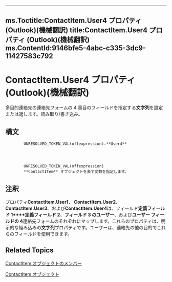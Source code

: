 

---
ms.Toctitle:ContactItem.User4 プロパティ (Outlook)(機械翻訳)
title:ContactItem.User4 プロパティ (Outlook)(機械翻訳)
ms.ContentId:9146bfe5-4abc-c335-3dc9-11427583c792
---
# ContactItem.User4 プロパティ (Outlook)(機械翻訳)




多目的連絡先の連絡先フォームの 4 番目のフィールドを指定する**文字列**を設定または返します。読み取り/書き込み。

## 構文

            UNRESOLVED_TOKEN_VAL(offexpression).**User4**




            UNRESOLVED_TOKEN_VAL(offexpression)
            **ContactItem** オブジェクトを表す変数を指定します。



## 注釈
プロパティ**ContactItem.User1**、 **ContactItem.User2**、 **ContactItem.User3**、および**ContactItem.User4**は、フィールド**定義フィールド 1****定義フィールド 2**、**フィールド 3 のユーザー**、および**ユーザー フィールドの 4**連絡先フォームのそれぞれにマップします。これらのプロパティは、明示的な組み込みの**文字列**プロパティです。ユーザーは、連絡先の他の目的でこれらのフィールドを使用できます。



## Related Topics

[ContactItem オブジェクトのメンバー](a8b13369-4c87-02aa-e62a-1f3067e559fa.md)

[ContactItem オブジェクト](8e32093c-a678-f1fd-3f35-c2d8994d166f.md)





